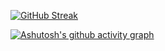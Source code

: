 <!---
edarkea/edarkea is a ✨ special ✨ repository because its `README.md` (this file) appears on your GitHub profile.
You can click the Preview link to take a look at your changes.
--->
[![GitHub Streak](https://streak-stats.demolab.com?user=edarkea&theme=dark&border_radius=5&date_format=j%20M%5B%20Y%5D)](https://git.io/streak-stats)

[![Ashutosh's github activity graph](https://github-readme-activity-graph.cyclic.app/graph?username=edarkea&theme=github-compact)](https://github.com/ashutosh00710/github-readme-activity-graph)

